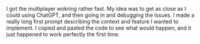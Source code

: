 I got the multiplayer wokring rather fast. My idea was to get as close as I could using ChatGPT, and then going in and debugging the issues. I made a really long first prompt describing the context and feature I wanted to implement. I copied and pasted the code to see what would happen, and it just happened to work perfectly the first time. 